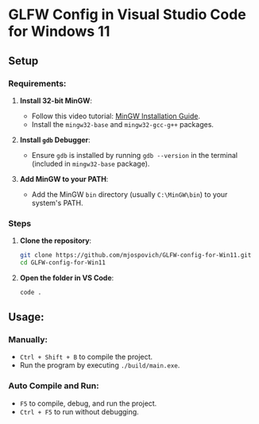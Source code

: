 
# GLFW Config in Visual Studio Code for Windows 11

## Setup

### Requirements:

1. **Install 32-bit MinGW**:
   - Follow this video tutorial: [MinGW Installation Guide](https://www.youtube.com/watch?v=GxFiUEO_3zM).
   - Install the `mingw32-base` and `mingw32-gcc-g++` packages.

2. **Install `gdb` Debugger**:
   - Ensure `gdb` is installed by running `gdb --version` in the terminal (included in `mingw32-base` package).

3. **Add MinGW to your PATH**:
   - Add the MinGW `bin` directory (usually `C:\MinGW\bin`) to your system's PATH.

### Steps

1. **Clone the repository**:
   ```bash
   git clone https://github.com/mjospovich/GLFW-config-for-Win11.git
   cd GLFW-config-for-Win11
   ```

2. **Open the folder in VS Code**:
   ```bash
   code .
   ```

## Usage:

### Manually:

- `Ctrl + Shift + B` to compile the project.
- Run the program by executing `./build/main.exe`.

### Auto Compile and Run:

- `F5` to compile, debug, and run the project.
- `Ctrl + F5` to run without debugging.
